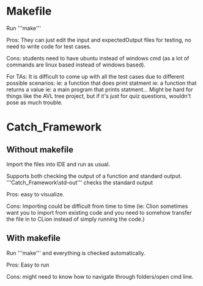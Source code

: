 # Makefile

Run '''make'''

Pros: They can just edit the input and expectedOutput files for testing, no need to write code for test cases.

Cons: students need to have ubuntu instead of windows cmd (as a lot of commands are linux based instead of windows based).

For TAs: It is difficult to come up with all the test cases due to different possible scenarios:
ie: a function that does print statment
ie: a function that returns a value
ie: a main program that prints statment...
Might be hard for things like the AVL tree project, but if it's just for quiz questions, wouldn't pose as much trouble.

# Catch_Framework

## Without makefile

Import the files into IDE and run as usual.

Supports both checking the output of a function and standard output.
'''Catch_Framework\std-out''' checks the standard output

Pros: easy to visualize.

Cons: Importing could be difficult from time to time (ie: Clion sometimes want you to import from existing code and you need to somehow transfer the file in to CLion instead of simply running the code.)

## With makefile

Run '''make''' and everything is checked automatically.

Pros: Easy to run

Cons: might need to know how to navigate through folders/open cmd line.
